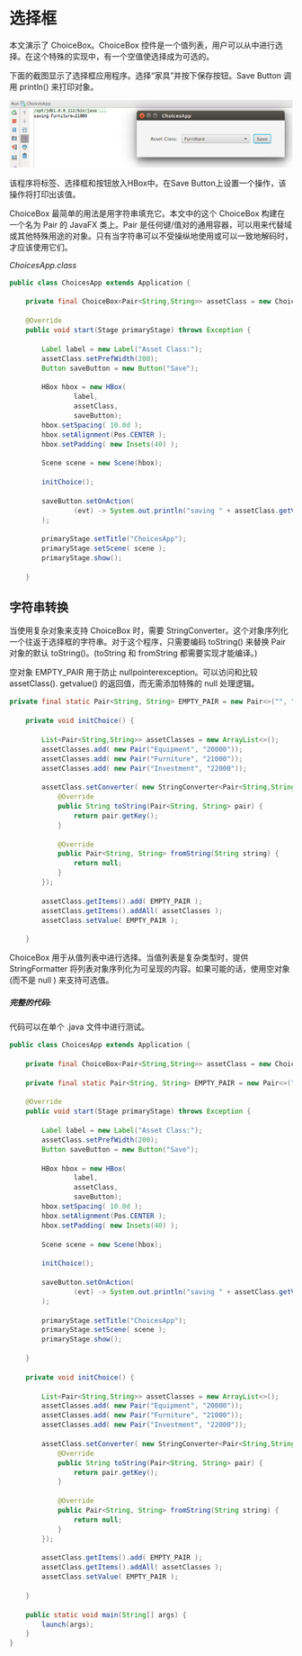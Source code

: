 # 选择框
本文演示了 ChoiceBox。ChoiceBox 控件是一个值列表，用户可以从中进行选择。在这个特殊的实现中，有一个空值使选择成为可选的。

下面的截图显示了选择框应用程序。选择“家具”并按下保存按钮。Save Button 调用 println() 来打印对象。

![choicebox](../../images/UIControls/choicebox.png)

该程序将标签、选择框和按钮放入HBox中。在Save Button上设置一个操作，该操作将打印出该值。

ChoiceBox 最简单的用法是用字符串填充它。本文中的这个 ChoiceBox 构建在一个名为 Pair 的 JavaFX 类上。Pair 是任何键/值对的通用容器，可以用来代替域或其他特殊用途的对象。只有当字符串可以不受操纵地使用或可以一致地解码时，才应该使用它们。

*ChoicesApp.class*

```java
public class ChoicesApp extends Application {

    private final ChoiceBox<Pair<String,String>> assetClass = new ChoiceBox<>();

    @Override
    public void start(Stage primaryStage) throws Exception {

        Label label = new Label("Asset Class:");
        assetClass.setPrefWidth(200);
        Button saveButton = new Button("Save");

        HBox hbox = new HBox(
                label,
                assetClass,
                saveButton);
        hbox.setSpacing( 10.0d );
        hbox.setAlignment(Pos.CENTER );
        hbox.setPadding( new Insets(40) );

        Scene scene = new Scene(hbox);

        initChoice();

        saveButton.setOnAction(
                (evt) -> System.out.println("saving " + assetClass.getValue())
        );

        primaryStage.setTitle("ChoicesApp");
        primaryStage.setScene( scene );
        primaryStage.show();

    }
```

## 字符串转换

当使用复杂对象来支持 ChoiceBox 时，需要 StringConverter。这个对象序列化一个往返于选择框的字符串。对于这个程序，只需要编码 toString() 来替换 Pair 对象的默认 toString()。(toString 和 fromString 都需要实现才能编译。)

空对象 EMPTY_PAIR 用于防止 nullpointerexception。可以访问和比较 assetClass(). getvalue() 的返回值，而无需添加特殊的 null 处理逻辑。

```java
private final static Pair<String, String> EMPTY_PAIR = new Pair<>("", "");

    private void initChoice() {

        List<Pair<String,String>> assetClasses = new ArrayList<>();
        assetClasses.add( new Pair("Equipment", "20000"));
        assetClasses.add( new Pair("Furniture", "21000"));
        assetClasses.add( new Pair("Investment", "22000"));

        assetClass.setConverter( new StringConverter<Pair<String,String>>() {
            @Override
            public String toString(Pair<String, String> pair) {
                return pair.getKey();
            }

            @Override
            public Pair<String, String> fromString(String string) {
                return null;
            }
        });

        assetClass.getItems().add( EMPTY_PAIR );
        assetClass.getItems().addAll( assetClasses );
        assetClass.setValue( EMPTY_PAIR );

    }
```

ChoiceBox 用于从值列表中进行选择。当值列表是复杂类型时，提供 StringFormatter 将列表对象序列化为可呈现的内容。如果可能的话，使用空对象 (而不是 null ) 来支持可选值。

##### 完整的代码:

代码可以在单个 .java 文件中进行测试。

```java
public class ChoicesApp extends Application {

    private final ChoiceBox<Pair<String,String>> assetClass = new ChoiceBox<>();

    private final static Pair<String, String> EMPTY_PAIR = new Pair<>("", "");

    @Override
    public void start(Stage primaryStage) throws Exception {

        Label label = new Label("Asset Class:");
        assetClass.setPrefWidth(200);
        Button saveButton = new Button("Save");

        HBox hbox = new HBox(
                label,
                assetClass,
                saveButton);
        hbox.setSpacing( 10.0d );
        hbox.setAlignment(Pos.CENTER );
        hbox.setPadding( new Insets(40) );

        Scene scene = new Scene(hbox);

        initChoice();

        saveButton.setOnAction(
                (evt) -> System.out.println("saving " + assetClass.getValue())
        );

        primaryStage.setTitle("ChoicesApp");
        primaryStage.setScene( scene );
        primaryStage.show();

    }

    private void initChoice() {

        List<Pair<String,String>> assetClasses = new ArrayList<>();
        assetClasses.add( new Pair("Equipment", "20000"));
        assetClasses.add( new Pair("Furniture", "21000"));
        assetClasses.add( new Pair("Investment", "22000"));

        assetClass.setConverter( new StringConverter<Pair<String,String>>() {
            @Override
            public String toString(Pair<String, String> pair) {
                return pair.getKey();
            }

            @Override
            public Pair<String, String> fromString(String string) {
                return null;
            }
        });

        assetClass.getItems().add( EMPTY_PAIR );
        assetClass.getItems().addAll( assetClasses );
        assetClass.setValue( EMPTY_PAIR );

    }

    public static void main(String[] args) {
        launch(args);
    }
}
```

